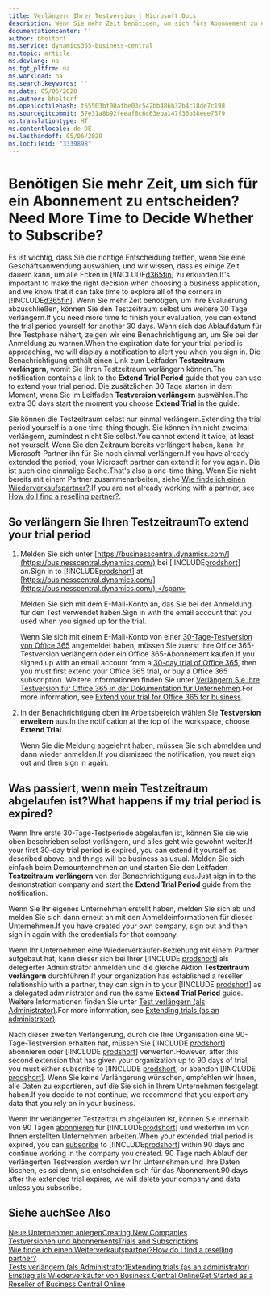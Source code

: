 ```yaml
---
title: Verlängern Ihrer Testversion | Microsoft Docs
description: Wenn Sie mehr Zeit benötigen, um sich fürs Abonnement zu entscheiden, können Sie Ihre Testversion verlängern.
documentationcenter: ''
author: bholtorf
ms.service: dynamics365-business-central
ms.topic: article
ms.devlang: na
ms.tgt_pltfrm: na
ms.workload: na
ms.search.keywords: ''
ms.date: 05/06/2020
ms.author: bholtorf
ms.openlocfilehash: f65503bf00afbe03c542bb486b32b4c18de7c198
ms.sourcegitcommit: 57e31a8b92feeaf8c6c63eba147f36b38eee7679
ms.translationtype: HT
ms.contentlocale: de-DE
ms.lasthandoff: 05/06/2020
ms.locfileid: "3339898"
---
```

# <a name="need-more-time-to-decide-whether-to-subscribe"></a><span data-ttu-id="a9680-103">Benötigen Sie mehr Zeit, um sich für ein Abonnement zu entscheiden?</span><span class="sxs-lookup"><span data-stu-id="a9680-103">Need More Time to Decide Whether to Subscribe?</span></span>
<span data-ttu-id="a9680-104">Es ist wichtig, dass Sie die richtige Entscheidung treffen, wenn Sie eine Geschäftsanwendung auswählen, und wir wissen, dass es einige Zeit dauern kann, um alle Ecken in [!INCLUDE[d365fin](includes/d365fin_md.md)] zu erkunden.</span><span class="sxs-lookup"><span data-stu-id="a9680-104">It's important to make the right decision when choosing a business application, and we know that it can take time to explore all of the corners in [!INCLUDE[d365fin](includes/d365fin_md.md)].</span></span> <span data-ttu-id="a9680-105">Wenn Sie mehr Zeit benötigen, um Ihre Evaluierung abzuschließen, können Sie den Testzeitraum selbst um weitere 30 Tage verlängern.</span><span class="sxs-lookup"><span data-stu-id="a9680-105">If you need more time to finish your evaluation, you can extend the trial period yourself for another 30 days.</span></span> <span data-ttu-id="a9680-106">Wenn sich das Ablaufdatum für Ihre Testphase nähert, zeigen wir eine Benachrichtigung an, um Sie bei der Anmeldung zu warnen.</span><span class="sxs-lookup"><span data-stu-id="a9680-106">When the expiration date for your trial period is approaching, we will display a notification to alert you when you sign in.</span></span> <span data-ttu-id="a9680-107">Die Benachrichtigung enthält einen Link zum Leitfaden **Testzeitraum verlängern**, womit Sie Ihren Testzeitraum verlängern können.</span><span class="sxs-lookup"><span data-stu-id="a9680-107">The notification contains a link to the **Extend Trial Period** guide that you can use to extend your trial period.</span></span> <span data-ttu-id="a9680-108">Die zusätzlichen 30 Tage starten in dem Moment, wenn Sie im Leitfaden **Testversion verlängern** auswählen.</span><span class="sxs-lookup"><span data-stu-id="a9680-108">The extra 30 days start the moment you choose **Extend Trial** in the guide.</span></span>

<span data-ttu-id="a9680-109">Sie können die Testzeitraum selbst nur einmal verlängern.</span><span class="sxs-lookup"><span data-stu-id="a9680-109">Extending the trial period yourself is a one time-thing though.</span></span> <span data-ttu-id="a9680-110">Sie können ihn nicht zweimal verlängern, zumindest nicht Sie selbst.</span><span class="sxs-lookup"><span data-stu-id="a9680-110">You cannot extend it twice, at least not yourself.</span></span> <span data-ttu-id="a9680-111">Wenn Sie den Zeitraum bereits verlängert haben, kann Ihr Microsoft-Partner ihn für Sie noch einmal verlängern.</span><span class="sxs-lookup"><span data-stu-id="a9680-111">If you have already extended the period, your Microsoft partner can extend it for you again.</span></span> <span data-ttu-id="a9680-112">Die ist auch eine einmalige Sache.</span><span class="sxs-lookup"><span data-stu-id="a9680-112">That's also a one-time thing.</span></span> <span data-ttu-id="a9680-113">Wenn Sie nicht bereits mit einem Partner zusammenarbeiten, siehe [Wie finde ich einen Wiederverkaufspartner?](across-faq.md#findpartner).</span><span class="sxs-lookup"><span data-stu-id="a9680-113">If you are not already working with a partner, see [How do I find a reselling partner?](across-faq.md#findpartner).</span></span>  

## <a name="to-extend-your-trial-period"></a><span data-ttu-id="a9680-114">So verlängern Sie Ihren Testzeitraum</span><span class="sxs-lookup"><span data-stu-id="a9680-114">To extend your trial period</span></span>

1. <span data-ttu-id="a9680-115">Melden Sie sich unter [https://businesscentral.dynamics.com/](https://businesscentral.dynamics.com/) bei [!INCLUDE[prodshort](includes/prodshort.md)] an.</span><span class="sxs-lookup"><span data-stu-id="a9680-115">Sign in to [!INCLUDE[prodshort](includes/prodshort.md)] at [https://businesscentral.dynamics.com/](https://businesscentral.dynamics.com/).</span></span>

    <span data-ttu-id="a9680-116">Melden Sie sich mit dem E-Mail-Konto an, das Sie bei der Anmeldung für den Test verwendet haben.</span><span class="sxs-lookup"><span data-stu-id="a9680-116">Sign in with the email account that you used when you signed up for the trial.</span></span>  

    <span data-ttu-id="a9680-117">Wenn Sie sich mit einem E-Mail-Konto von einer [30-Tage-Testversion von Office 365](/microsoft-365/commerce/sign-up-for-office-365-trial) angemeldet haben, müssen Sie zuerst Ihre Office 365-Testversion verlängern oder ein Office 365-Abonnement kaufen.</span><span class="sxs-lookup"><span data-stu-id="a9680-117">If you signed up with an email account from a [30-day trial of Office 365](/microsoft-365/commerce/sign-up-for-office-365-trial), then you must first extend your Office 365 trial, or buy a Office 365 subscription.</span></span> <span data-ttu-id="a9680-118">Weitere Informationen finden Sie unter [Verlängern Sie Ihre Testversion für Office 365 in der Dokumentation für Unternehmen](/microsoft-365/commerce/extend-your-trial).</span><span class="sxs-lookup"><span data-stu-id="a9680-118">For more information, see [Extend your trial for Office 365 for business](/microsoft-365/commerce/extend-your-trial).</span></span>
2. <span data-ttu-id="a9680-119">In der Benachrichtigung oben im Arbeitsbereich wählen Sie **Testversion erweitern** aus.</span><span class="sxs-lookup"><span data-stu-id="a9680-119">In the notification at the top of the workspace, choose **Extend Trial**.</span></span>

    <span data-ttu-id="a9680-120">Wenn Sie die Meldung abgelehnt haben, müssen Sie sich abmelden und dann wieder anmelden.</span><span class="sxs-lookup"><span data-stu-id="a9680-120">If you dismissed the notification, you must sign out and then sign in again.</span></span>

## <a name="what-happens-if-my-trial-period-is-expired"></a><span data-ttu-id="a9680-121">Was passiert, wenn mein Testzeitraum abgelaufen ist?</span><span class="sxs-lookup"><span data-stu-id="a9680-121">What happens if my trial period is expired?</span></span>

<span data-ttu-id="a9680-122">Wenn Ihre erste 30-Tage-Testperiode abgelaufen ist, können Sie sie wie oben beschrieben selbst verlängern, und alles geht wie gewohnt weiter.</span><span class="sxs-lookup"><span data-stu-id="a9680-122">If your first 30-day trial period is expired, you can extend it yourself as described above, and things will be business as usual.</span></span> <span data-ttu-id="a9680-123">Melden Sie sich einfach beim Demounternehmen an und starten Sie den Leitfaden **Testzeitraum verlängern** von der Benachrichtigung aus.</span><span class="sxs-lookup"><span data-stu-id="a9680-123">Just sign in to the demonstration company and start the **Extend Trial Period** guide from the notification.</span></span>  

<span data-ttu-id="a9680-124">Wenn Sie Ihr eigenes Unternehmen erstellt haben, melden Sie sich ab und melden Sie sich dann erneut an mit den Anmeldeinformationen für dieses Unternehmen.</span><span class="sxs-lookup"><span data-stu-id="a9680-124">If you have created your own company, sign out and then sign in again with the credentials for that company.</span></span>  

<span data-ttu-id="a9680-125">Wenn Ihr Unternehmen eine Wiederverkäufer-Beziehung mit einem Partner aufgebaut hat, kann dieser sich bei Ihrer [!INCLUDE [prodshort](includes/prodshort.md)] als delegierter Administrator anmelden und die gleiche Aktion **Testzeitraum verlängern** durchführen.</span><span class="sxs-lookup"><span data-stu-id="a9680-125">If your organization has established a reseller relationship with a partner, they can sign in to your [!INCLUDE [prodshort](includes/prodshort.md)] as a delegated administrator and run the same **Extend Trial Period** guide.</span></span> <span data-ttu-id="a9680-126">Weitere Informationen finden Sie unter [Test verlängern (als Administrator)](/dynamics365/business-central/dev-itpro/administration/tenant-administration#extending-trials).</span><span class="sxs-lookup"><span data-stu-id="a9680-126">For more information, see [Extending trials (as an administrator)](/dynamics365/business-central/dev-itpro/administration/tenant-administration#extending-trials).</span></span>  

<span data-ttu-id="a9680-127">Nach dieser zweiten Verlängerung, durch die Ihre Organisation eine 90-Tage-Testversion erhalten hat, müssen Sie [!INCLUDE [prodshort](includes/prodshort.md)] abonnieren oder [!INCLUDE [prodshort](includes/prodshort.md)] verwerfen.</span><span class="sxs-lookup"><span data-stu-id="a9680-127">However, after this second extension that has given your organization up to 90 days of trial, you must either subscribe to [!INCLUDE [prodshort](includes/prodshort.md)] or abandon [!INCLUDE [prodshort](includes/prodshort.md)].</span></span> <span data-ttu-id="a9680-128">Wenn Sie keine Verlängerung wünschen, empfehlen wir Ihnen, alle Daten zu exportieren, auf die Sie sich in Ihrem Unternehmen festgelegt haben.</span><span class="sxs-lookup"><span data-stu-id="a9680-128">If you decide to not continue, we recommend that you export any data that you rely on in your business.</span></span>

<span data-ttu-id="a9680-129">Wenn Ihr verlängerter Testzeitraum abgelaufen ist, können Sie innerhalb von 90 Tagen [abonnieren](https://go.microsoft.com/fwlink/?linkid=828659) für [!INCLUDE[prodshort](includes/prodshort.md)] und weiterhin im von Ihnen erstellten Unternehmen arbeiten.</span><span class="sxs-lookup"><span data-stu-id="a9680-129">When your extended trial period is expired, you can [subscribe](https://go.microsoft.com/fwlink/?linkid=828659) to [!INCLUDE[prodshort](includes/prodshort.md)] within 90 days and continue working in the company you created.</span></span> <span data-ttu-id="a9680-130">90 Tage nach Ablauf der verlängerten Testversion werden wir Ihr Unternehmen und Ihre Daten löschen, es sei denn, sie entscheiden sich für das Abonnement.</span><span class="sxs-lookup"><span data-stu-id="a9680-130">90 days after the extended trial expires, we will delete your company and data unless you subscribe.</span></span>  

## <a name="see-also"></a><span data-ttu-id="a9680-131">Siehe auch</span><span class="sxs-lookup"><span data-stu-id="a9680-131">See Also</span></span>

[<span data-ttu-id="a9680-132">Neue Unternehmen anlegen</span><span class="sxs-lookup"><span data-stu-id="a9680-132">Creating New Companies</span></span>](about-new-company.md)  
[<span data-ttu-id="a9680-133">Testversionen und Abonnements</span><span class="sxs-lookup"><span data-stu-id="a9680-133">Trials and Subscriptions</span></span>](across-preview.md)  
[<span data-ttu-id="a9680-134">Wie finde ich einen Weiterverkaufspartner?</span><span class="sxs-lookup"><span data-stu-id="a9680-134">How do I find a reselling partner?</span></span>](across-faq.md#findpartner)  
[<span data-ttu-id="a9680-135">Tests verlängern (als Administrator)</span><span class="sxs-lookup"><span data-stu-id="a9680-135">Extending trials (as an administrator)</span></span>](/dynamics365/business-central/dev-itpro/administration/tenant-administration#extending-trials)  
[<span data-ttu-id="a9680-136">Einstieg als Wiederverkäufer von Business Central Online</span><span class="sxs-lookup"><span data-stu-id="a9680-136">Get Started as a Reseller of Business Central Online</span></span>](/dynamics365/business-central/dev-itpro/administration/get-started-online)  

